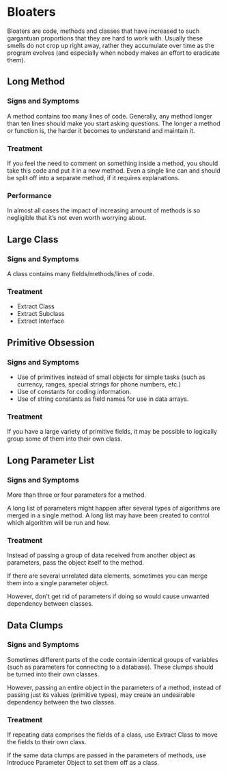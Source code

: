 # Bloaters

Bloaters are code, methods and classes that have increased to such gargantuan proportions that they are hard to work with. Usually these smells do not crop up right away, rather they accumulate over time as the program evolves \(and especially when nobody makes an effort to eradicate them\).

## Long Method

### Signs and Symptoms

A method contains too many lines of code. Generally, any method longer than ten lines should make you start asking questions. The longer a method or function is, the harder it becomes to understand and maintain it.

### Treatment

If you feel the need to comment on something inside a method, you should take this code and put it in a new method. Even a single line can and should be split off into a separate method, if it requires explanations.

### Performance

In almost all cases the impact of increasing amount of methods is so negligible that it’s not even worth worrying about.

## Large Class

### Signs and Symptoms

A class contains many fields/methods/lines of code.

### Treatment

* Extract Class
* Extract Subclass
* Extract Interface

## Primitive Obsession

### Signs and Symptoms

* Use of primitives instead of small objects for simple tasks \(such as currency, ranges, special strings for phone numbers, etc.\)
* Use of constants for coding information.
* Use of string constants as field names for use in data arrays.

### Treatment

If you have a large variety of primitive fields, it may be possible to logically group some of them into their own class.

## Long Parameter List

### Signs and Symptoms

More than three or four parameters for a method.

A long list of parameters might happen after several types of algorithms are merged in a single method. A long list may have been created to control which algorithm will be run and how.

### Treatment

Instead of passing a group of data received from another object as parameters, pass the object itself to the method.

If there are several unrelated data elements, sometimes you can merge them into a single parameter object.

However, don't get rid of parameters if doing so would cause unwanted dependency between classes.

## Data Clumps

### Signs and Symptoms

Sometimes different parts of the code contain identical groups of variables \(such as parameters for connecting to a database\). These clumps should be turned into their own classes.

However, passing an entire object in the parameters of a method, instead of passing just its values \(primitive types\), may create an undesirable dependency between the two classes.

### Treatment

If repeating data comprises the fields of a class, use Extract Class to move the fields to their own class.

If the same data clumps are passed in the parameters of methods, use Introduce Parameter Object to set them off as a class.

